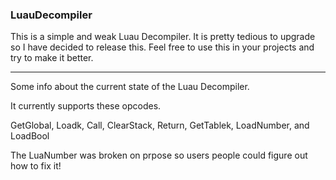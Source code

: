 ### LuauDecompiler
This is a simple and weak Luau Decompiler. It is pretty tedious to upgrade so I have decided to release this. Feel free to use this in your projects and try to make it better.
*********************************************************************************

Some info about the current state of the Luau Decompiler.

It currently supports these opcodes.

GetGlobal, Loadk, Call, ClearStack, Return, GetTablek, LoadNumber, and LoadBool

The LuaNumber was broken on prpose so users people could figure out how to fix it!
